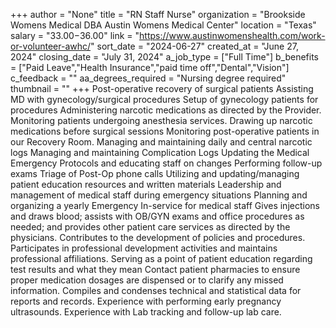 +++
author = "None"
title = "RN Staff Nurse"
organization = "Brookside Womens Medical DBA Austin Womens Medical Center"
location = "Texas"
salary = "$33.00-$36.00"
link = "https://www.austinwomenshealth.com/work-or-volunteer-awhc/"
sort_date = "2024-06-27"
created_at = "June 27, 2024"
closing_date = "July 31, 2024"
a_job_type = ["Full Time"]
b_benefits = ["Paid Leave","Health Insurance","paid time off","Dental","Vision"]
c_feedback = ""
aa_degrees_required = "Nursing degree required"
thumbnail = ""
+++
Post-operative recovery of surgical patients
Assisting MD with gynecology/surgical procedures
Setup of gynecology patients for procedures
Administering narcotic medications as directed by the Provider.
Monitoring patients undergoing anesthesia services.
Drawing up narcotic medications before surgical sessions
Monitoring post-operative patients in our Recovery Room.
Managing and maintaining daily and central narcotic logs
Managing and maintaining Complication Logs
Updating the Medical Emergency Protocols and educating staff on changes
Performing follow-up exams
Triage of Post-Op phone calls
Utilizing and updating/managing patient education resources and written materials
Leadership and management of medical staff during emergency situations
Planning and organizing a yearly Emergency In-service for medical staff
Gives injections and draws blood; assists with OB/GYN exams and office procedures as needed; and provides other patient care services as directed by the physicians.
Contributes to the development of policies and procedures.
Participates in professional development activities and maintains professional affiliations.
Serving as a point of patient education regarding test results and what they mean
Contact patient pharmacies to ensure proper medication dosages are dispensed or to clarify any missed information.
Compiles and condenses technical and statistical data for reports and records.
Experience with performing early pregnancy ultrasounds.
Experience with Lab tracking and follow-up lab care.